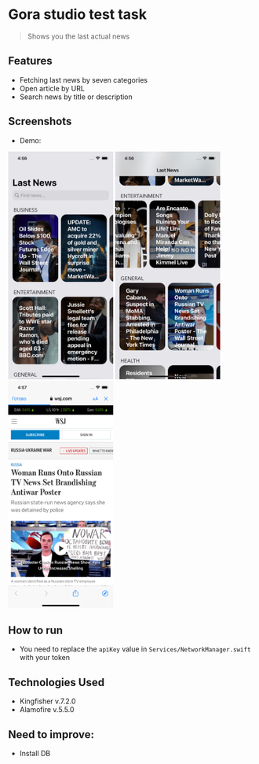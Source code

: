 # Gora studio test task
> Shows you the last actual news

## Features
- Fetching last news by seven categories
- Open article by URL
- Search news by title or description

## Screenshots
- Demo:

<img src="https://github.com/pav-1x/Gora_Studio_Test_Task/blob/main/Screenshots/1.png" width="214" height="463"> <img src="https://github.com/pav-1x/Gora_Studio_Test_Task/blob/main/Screenshots/2.png" width="214" height="463"> <img src="https://github.com/pav-1x/Gora_Studio_Test_Task/blob/main/Screenshots/3.png" width="214" height="463">

## How to run
- You need to replace the `apiKey` value in `Services/NetworkManager.swift` with your token

## Technologies Used
- Kingfisher v.7.2.0
- Alamofire v.5.5.0

## Need to improve:
- Install DB

